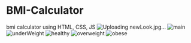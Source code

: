 # BMI-Calculator
bmi calculator using HTML, CSS, JS
![Uploading newLook.jpg…]()
![main](https://github.com/Himanshi7Bansal/BMI-Calculator/assets/101702840/0ab061d5-6a1b-4f13-919b-fec2337ceabe)
![underWeight](https://github.com/Himanshi7Bansal/BMI-Calculator/assets/101702840/e21fbe57-aed3-42ba-b02f-2b8a6625aaf0)
![healthy](https://github.com/Himanshi7Bansal/BMI-Calculator/assets/101702840/70f47b20-8674-4434-a308-221a1ba526dc)
![overweight](https://github.com/Himanshi7Bansal/BMI-Calculator/assets/101702840/11e8a472-43ea-46f5-92ad-2d5c2338a64d)
![obese](https://github.com/Himanshi7Bansal/BMI-Calculator/assets/101702840/7cd77171-c14d-45d3-b35d-fdd08cb7f4a1)
